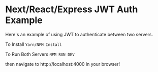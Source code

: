 # Next/React/Express JWT Auth Example
Here's an example of using JWT to authenticate between two servers.

To Install
```Yarn/NPM Install```

To Run Both Servers
```NPM RUN DEV```

then navigate to http://localhost:4000 in your browser!